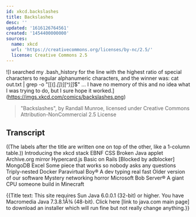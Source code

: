 ```yaml
---
id: xkcd.backslashes
title: Backslashes
desc: ''
updated: '1616126764561'
created: '1454400000000'
sources:
  name: xkcd
  url: 'https://creativecommons.org/licenses/by-nc/2.5/'
  license: Creative Commons 2.5
---
```

![I searched my .bash_history for the line with the highest ratio of special characters to regular alphanumeric characters, and the winner was: cat out.txt | grep -o "[[(].*[])][^)]]*$" ... I have no memory of this and no idea what I was trying to do, but I sure hope it worked.](https://imgs.xkcd.com/comics/backslashes.png)
> "Backslashes", by Randall Munroe, licensed under Creative Commons Attribution-NonCommercial 2.5 License

## Transcript
((The labels after the title are written one on top of the other, like a 1-column table.))
Introducing the xkcd stack
EBNF
CSS
Broken Java applet
Archive.org mirror
Hypercard.js
Basic on Rails
[Blocked by adblocker]
MongoDB
Excel
Some piece that works so nobody asks any questions
Triply-nested Docker
Paravirtual Boy®
A dev typing real fast
Older version of our software
Mystery networking horror
Microsoft Bob Server®
A giant CPU someone build in Minecraft

{{Title text: This site requires Sun Java 6.0.0.1 (32-bit) or higher. You have Macromedia Java 7.3.8.1Â¾ (48-bit). Click here [link to java.com main page] to download an installer which will run fine but not really change anything.}}
